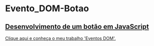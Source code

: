 # Evento_DOM-Botao
## <a href = "https://rodrigopca42.github.io/Evento_DOM-Botao/" target = "_blank" rel="external">Desenvolvimento de um botão em JavaScript</a>

<a href = "https://rodrigopca42.github.io/Evento_DOM-Botao/" target = "_blank" rel="external">Clique aqui e conheça o meu trabalho 'Eventos DOM'.</a>
